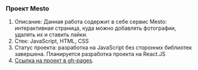 ### Проект Mesto
1. Описание: Данная работа содержит в себе сервис Mesto: интерактивная страница, куда можно добавлять фотографии, удалять их и ставить лайки.
2. Стек: JavaScript, HTML, CSS
3. Статус проекта: разработка на JavaScript без сторонних библиотек завершена. Планируется разработка проекта на React.JS
4. [Ссылка на проект в gh-pages](https://borishahn.github.io/mesto/).